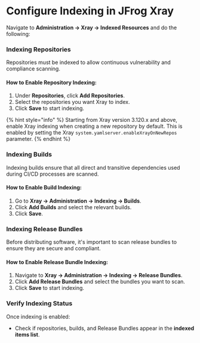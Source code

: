 # Configure Indexing in JFrog Xray

Navigate to **Administration → Xray → Indexed Resources** and do the following:&#x20;

### **Indexing Repositories**

Repositories must be indexed to allow continuous vulnerability and compliance scanning.

#### **How to Enable Repository Indexing:**

1. Under **Repositories**, click **Add Repositories**.
2. Select the repositories you want Xray to index.
3. Click **Save** to start indexing.

{% hint style="info" %}
Starting from Xray version 3.120.x and above, enable Xray indexing when creating a new repository by default. This is enabled by setting the Xray ​`system.yaml​​` `​server.enableXrayOnNewRepos​` parameter.
{% endhint %}

### **Indexing Builds**

Indexing builds ensure that all direct and transitive dependencies used during CI/CD processes are scanned.

#### **How to Enable Build Indexing:**

1. Go to **Xray → Administration → Indexing → Builds**.
2. Click **Add Builds** and select the relevant builds.
3. Click **Save**.

### **Indexing Release Bundles**

Before distributing software, it's important to scan release bundles to ensure they are secure and compliant.

#### **How to Enable Release Bundle Indexing:**

1. Navigate to **Xray → Administration → Indexing → Release Bundles**.
2. Click **Add Release Bundles** and select the bundles you want to scan.
3. Click **Save** to start indexing.

### **Verify Indexing Status**

Once indexing is enabled:

* Check if repositories, builds, and Release Bundles appear in the **indexed items list**.&#x20;
